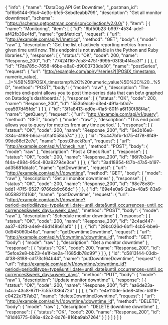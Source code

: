{
  "info": {
    "name": "DataDog API Get Downtime",
    "_postman_id": "bf6b6144-91c4-4e3c-bfe5-3ebdfeabb799",
    "description": "Get all monitor downtimes",
    "schema": "https://schema.getpostman.com/json/collection/v2.0.0/"
  },
  "item": [
    {
      "name": "Monitoring",
      "item": [
        {
          "id": "6bf50b23-b997-4534-adef-af42fb39e4fd",
          "name": "getMetrics",
          "request": {
            "url": "http://example.com/api/v1/metrics",
            "method": "GET",
            "body": {
              "mode": "raw"
            },
            "description": "Get the list of actively reporting metrics from a given time until now. This endpoint is not available in the Python and Ruby libraries."
          },
          "response": [
            {
              "status": "OK",
              "code": 200,
              "name": "Response_200",
              "id": "77424f16-7cb8-4751-9995-03f3b4f4ca3f"
            }
          ]
        },
        {
          "id": "f7da785c-7658-46be-a8a0-d9003733de30",
          "name": "postSeries",
          "request": {
            "url": "http://example.com/api/v1/series?[[POSIX_timestamp, numeric_value], ...]=%5B%5BPOSIX_timestamp%2C%20numeric_value%5D%2C%20...%5D",
            "method": "POST",
            "body": {
              "mode": "raw"
            },
            "description": "The metrics end-point allows you to post time-series data that can be\n          graphed on Datadog's dashboards."
          },
          "response": [
            {
              "status": "OK",
              "code": 200,
              "name": "Response_200",
              "id": "553b9dc6-d3e4-491a-b0d7-eea597d45fdc"
            }
          ]
        },
        {
          "id": "3f1a8413-ed0e-41a5-801f-a6f130f88f4a",
          "name": "getQuery",
          "request": {
            "url": "http://example.com/api/v1/query",
            "method": "GET",
            "body": {
              "mode": "raw"
            },
            "description": "This end point allows you to query for metrics from any time period."
          },
          "response": [
            {
              "status": "OK",
              "code": 200,
              "name": "Response_200",
              "id": "6e3b16e8-334c-4198-b6ca-c01af058da74"
            }
          ]
        },
        {
          "id": "8c447bfb-1d75-4f78-8f49-99de86cf2e7e",
          "name": "postCheckRun",
          "request": {
            "url": "http://example.com/api/v1/check_run",
            "method": "POST",
            "body": {
              "mode": "raw"
            },
            "description": "Post a Check Run"
          },
          "response": [
            {
              "status": "OK",
              "code": 200,
              "name": "Response_200",
              "id": "86f7b3a4-f44a-4984-95c4-80a92794e3ce"
            }
          ]
        },
        {
          "id": "3a418954-f47b-47a5-b197-ad35681ddafc",
          "name": "getDowntime",
          "request": {
            "url": "http://example.com/api/v1/downtime",
            "method": "GET",
            "body": {
              "mode": "raw"
            },
            "description": "Get all monitor downtimes"
          },
          "response": [
            {
              "status": "OK",
              "code": 200,
              "name": "Response_200",
              "id": "98c78e80-bdd1-47f5-9527-9766cb9c66dc"
            }
          ]
        },
        {
          "id": "69e4e0a6-2a2e-48a5-83a9-6058821f416b",
          "name": "postDowntime",
          "request": {
            "url": "http://example.com/api/v1/downtime?period=period&type=type&until_date=until_date&until_occurrences=until_occurrences&week_days=week_days",
            "method": "POST",
            "body": {
              "mode": "raw"
            },
            "description": "Schedule monitor downtime"
          },
          "response": [
            {
              "status": "OK",
              "code": 200,
              "name": "Response_200",
              "id": "2c4ad447-aa37-42fd-a4e9-46d148b61af0"
            }
          ]
        },
        {
          "id": "29bc026d-6bf1-4cb5-bbe6-0d945060b46a",
          "name": "getDowntimeDowntime",
          "request": {
            "url": "http://example.com/api/v1/downtime/:downtime_id",
            "method": "GET",
            "body": {
              "mode": "raw"
            },
            "description": "Get a monitor downtime"
          },
          "response": [
            {
              "status": "OK",
              "code": 200,
              "name": "Response_200",
              "id": "5efce2e8-bb23-4e1f-be2a-11685db78d99"
            }
          ]
        },
        {
          "id": "d5813144-03db-4f38-8198-cdf73cf64b44",
          "name": "putDowntimeDowntime",
          "request": {
            "url": "http://example.com/api/v1/downtime/:downtime_id?period=period&type=type&until_date=until_date&until_occurrences=until_occurrences&week_days=week_days",
            "method": "PUT",
            "body": {
              "mode": "raw"
            },
            "description": "Update monitor downtime"
          },
          "response": [
            {
              "status": "OK",
              "code": 200,
              "name": "Response_200",
              "id": "aa6de23a-b4ca-43c8-97f1-7c557336472d"
            }
          ]
        },
        {
          "id": "e4e110de-5de8-4fec-b3f9-c0422e757ab2",
          "name": "deleteDowntimeDowntime",
          "request": {
            "url": "http://example.com/api/v1/downtime/:downtime_id",
            "method": "DELETE",
            "body": {
              "mode": "raw"
            },
            "description": "DELETE downtime downtime"
          },
          "response": [
            {
              "status": "OK",
              "code": 200,
              "name": "Response_200",
              "id": "81d46775-086a-42c2-8d76-816ba9ab7264"
            }
          ]
        }
      ]
    }
  ]
}
